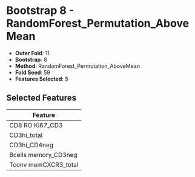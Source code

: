 # Bootstrap 8 - RandomForest_Permutation_AboveMean

- **Outer Fold**: 11
- **Bootstrap**: 8
- **Method**: RandomForest_Permutation_AboveMean
- **Fold Seed**: 59
- **Features Selected**: 5

## Selected Features

| Feature |
|---------|
| CD8  RO Ki67_CD3 |
| CD3hi_total |
| CD3hi_CD4neg |
| Bcells memory_CD3neg |
| Tconv memCXCR3_total |

